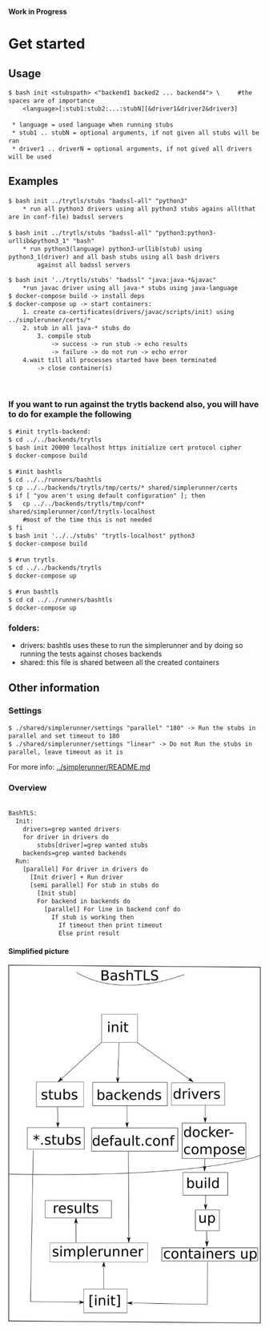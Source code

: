 **Work in Progress**

# Get started

## Usage
```
$ bash init <stubspath> <"backend1 backed2 ... backend4"> \ 	#the spaces are of importance
	<language>[:stub1:stub2:...:stubN][&driver1&driver2&driver3]

 * language = used language when running stubs
 * stub1 .. stubN = optional arguments, if not given all stubs will be ran
 * driver1 .. driverN = optional arguments, if not gived all drivers will be used
```

## Examples

```
$ bash init ../trytls/stubs "badssl-all" "python3"
	* run all python3 drivers using all python3 stubs agains all(that are in conf-file) badssl servers

$ bash init ../trytls/stubs "badssl-all" "python3:python3-urllib&python3_1" "bash"
	* run python3(language) python3-urllib(stub) using python3_1(driver) and all bash stubs using all bash drivers
 		against all badssl servers

```
```
$ bash init '../trytls/stubs' "badssl" "java:java-*&javac"
	*run javac driver using all java-* stubs using java-language
$ docker-compose build -> install deps
$ docker-compose up -> start containers:
	1. create ca-certificates(drivers/javac/scripts/init) using ../simplerunner/certs/*
	2. stub in all java-* stubs do
		3. compile stub
			-> success -> run stub -> echo results
			-> failure -> do not run -> echo error
	4.wait till all processes started have been terminated
		-> close container(s)



```
### If you want to run against the trytls backend also, you will have to do for example the following

```
$ #init trytls-backend:
$ cd ../../backends/trytls
$ bash init 20000 localhost https initialize cert protocol cipher
$ docker-compose build

$ #init bashtls
$ cd ../../runners/bashtls
$ cp ../../backends/trytls/tmp/certs/* shared/simplerunner/certs
$ if [ "you aren't using default configuration" ]; then
$ 	cp ../../backends/trytls/tmp/conf* shared/simplerunner/conf/trytls-localhost
	#most of the time this is not needed
$ fi
$ bash init '../../stubs' "trytls-localhost" python3
$ docker-compose build

$ #run trytls
$ cd ../../backends/trytls
$ docker-compose up

$ #run bashtls
$ cd cd ../../runners/bashtls
$ docker-compose up

```

### folders:

 * drivers: bashtls uses these to run the simplerunner and by doing so running the tests against choses backends
 * shared: this file is shared between all the created containers

## Other information

### Settings
```
$ ./shared/simplerunner/settings "parallel" "180" -> Run the stubs in parallel and set timeout to 180
$ ./shared/simplerunner/settings "linear" -> Do not Run the stubs in parallel, leave timeout as it is
```
For more info: [../simplerunner/README.md](https://github.com/ouspg/trytls/blob/bashtls-update/runners/bashtls/shared/simplerunner/README.md)

### Overview

```

BashTLS:
  Init:
    drivers=grep wanted drivers
    for driver in drivers do
    	stubs[driver]=grep wanted stubs
    backends=grep wanted backends
  Run:
    [parallel] For driver in drivers do
      [Init driver] + Run driver
      [semi parallel] For stub in stubs do
        [Init stub]
        For backend in backends do
          [parallel] For line in backend conf do 
            If stub is working then
              If timeout then print timeout
              Else print result

```


#### Simplified picture

![bashtls](data/bashtls.png)
